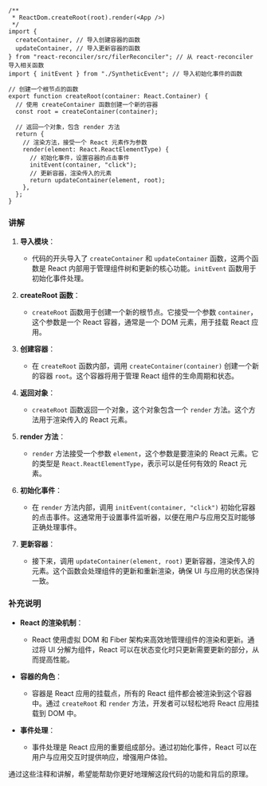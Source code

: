 ```tsx
/**
 * ReactDom.createRoot(root).render(<App />)
 */
import {
  createContainer, // 导入创建容器的函数
  updateContainer, // 导入更新容器的函数
} from "react-reconciler/src/filerReconciler"; // 从 react-reconciler 导入相关函数
import { initEvent } from "./SyntheticEvent"; // 导入初始化事件的函数

// 创建一个根节点的函数
export function createRoot(container: React.Container) {
  // 使用 createContainer 函数创建一个新的容器
  const root = createContainer(container);

  // 返回一个对象，包含 render 方法
  return {
    // 渲染方法，接受一个 React 元素作为参数
    render(element: React.ReactElementType) {
      // 初始化事件，设置容器的点击事件
      initEvent(container, "click");
      // 更新容器，渲染传入的元素
      return updateContainer(element, root);
    },
  };
}
```

### 讲解

1. **导入模块**：

   - 代码的开头导入了 `createContainer` 和 `updateContainer` 函数，这两个函数是 React 内部用于管理组件树和更新的核心功能。`initEvent` 函数用于初始化事件处理。

2. **createRoot 函数**：

   - `createRoot` 函数用于创建一个新的根节点。它接受一个参数 `container`，这个参数是一个 React 容器，通常是一个 DOM 元素，用于挂载 React 应用。

3. **创建容器**：

   - 在 `createRoot` 函数内部，调用 `createContainer(container)` 创建一个新的容器 `root`。这个容器将用于管理 React 组件的生命周期和状态。

4. **返回对象**：

   - `createRoot` 函数返回一个对象，这个对象包含一个 `render` 方法。这个方法用于渲染传入的 React 元素。

5. **render 方法**：

   - `render` 方法接受一个参数 `element`，这个参数是要渲染的 React 元素。它的类型是 `React.ReactElementType`，表示可以是任何有效的 React 元素。

6. **初始化事件**：

   - 在 `render` 方法内部，调用 `initEvent(container, "click")` 初始化容器的点击事件。这通常用于设置事件监听器，以便在用户与应用交互时能够正确处理事件。

7. **更新容器**：
   - 接下来，调用 `updateContainer(element, root)` 更新容器，渲染传入的元素。这个函数会处理组件的更新和重新渲染，确保 UI 与应用的状态保持一致。

### 补充说明

- **React 的渲染机制**：

  - React 使用虚拟 DOM 和 Fiber 架构来高效地管理组件的渲染和更新。通过将 UI 分解为组件，React 可以在状态变化时只更新需要更新的部分，从而提高性能。

- **容器的角色**：

  - 容器是 React 应用的挂载点，所有的 React 组件都会被渲染到这个容器中。通过 `createRoot` 和 `render` 方法，开发者可以轻松地将 React 应用挂载到 DOM 中。

- **事件处理**：
  - 事件处理是 React 应用的重要组成部分。通过初始化事件，React 可以在用户与应用交互时提供响应，增强用户体验。

通过这些注释和讲解，希望能帮助你更好地理解这段代码的功能和背后的原理。
